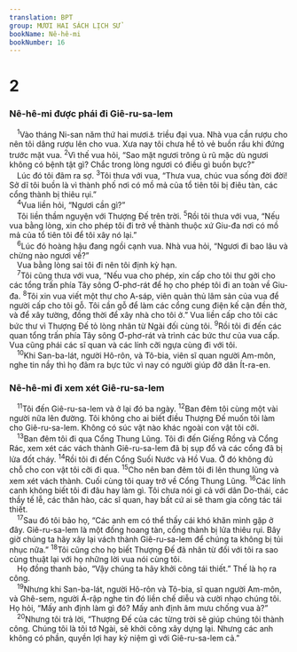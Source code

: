 ```yaml
---
translation: BPT
group: MƯƠI HAI SÁCH LỊCH SỬ
bookName: Nê-hê-mi 
bookNumber: 16
---
```


<div class="title"><h1>2</h1><h3>Nê-hê-mi được phái đi Giê-ru-sa-lem</h3></div>
<span class="verse ne_2_1"> <sup>1</sup>Vào tháng Ni-san năm thứ hai mươi<a data-toggle="tooltip" data-placement="bottom" title="Nghĩa là năm 443 trước Công nguyên.">⚓</a> triều đại vua. Nhà vua cần rượu cho nên tôi dâng rượu lên cho vua. Xưa nay tôi chưa hề tỏ vẻ buồn rầu khi đứng trước mặt vua.</span>
<span class="verse ne_2_2"><sup>2</sup>Vì thế vua hỏi, “Sao mặt ngươi trông ủ rũ mặc dù ngươi không có bệnh tật gì? Chắc trong lòng ngươi có điều gì buồn bực?”<br/> Lúc đó tôi đâm ra sợ.</span>
<span class="verse ne_2_3"><sup>3</sup>Tôi thưa với vua, “Thưa vua, chúc vua sống đời đời! Sở dĩ tôi buồn là vì thành phố nơi có mồ mả của tổ tiên tôi bị điêu tàn, các cổng thành bị thiêu rụi.”<br/></span>
<span class="verse ne_2_4"> <sup>4</sup>Vua liền hỏi, “Ngươi cần gì?”<br/> Tôi liền thầm nguyện với Thượng Đế trên trời.</span>
<span class="verse ne_2_5"><sup>5</sup>Rồi tôi thưa với vua, “Nếu vua bằng lòng, xin cho phép tôi đi trở về thành thuộc xứ Giu-đa nơi có mồ mả của tổ tiên tôi để tôi xây nó lại.”<br/></span>
<span class="verse ne_2_6"> <sup>6</sup>Lúc đó hoàng hậu đang ngồi cạnh vua. Nhà vua hỏi, “Ngươi đi bao lâu và chừng nào ngươi về?”<br/> Vua bằng lòng sai tôi đi nên tôi định kỳ hạn.<br/></span>
<span class="verse ne_2_7"> <sup>7</sup>Tôi cũng thưa với vua, “Nếu vua cho phép, xin cấp cho tôi thư gởi cho các tổng trấn phía Tây sông Ơ-phơ-rát để họ cho phép tôi đi an toàn về Giu-đa.</span>
<span class="verse ne_2_8"><sup>8</sup>Tôi xin vua viết một thư cho A-sáp, viên quản thủ lâm sản của vua để người cấp cho tôi gỗ. Tôi cần gỗ để làm các cổng cung điện kế cận đền thờ, và để xây tường, đồng thời để xây nhà cho tôi ở.” Vua liền cấp cho tôi các bức thư vì Thượng Đế tỏ lòng nhân từ Ngài đối cùng tôi.</span>
<span class="verse ne_2_9"><sup>9</sup>Rồi tôi đi đến các quan tổng trấn phía Tây sông Ơ-phơ-rát và trình các bức thư của vua cấp. Vua cũng phái các sĩ quan và các lính cỡi ngựa cùng đi với tôi.<br/></span>
<span class="verse ne_2_10"> <sup>10</sup>Khi San-ba-lát, người Hô-rôn, và Tô-bia, viên sĩ quan người Am-môn, nghe tin nầy thì họ đâm ra bực tức vì nay có người giúp đỡ dân Ít-ra-en.<br/></span>
<div class="title"><h3>Nê-hê-mi đi xem xét Giê-ru-sa-lem</h3></div>
<span class="verse ne_2_11"> <sup>11</sup>Tôi đến Giê-ru-sa-lem và ở lại đó ba ngày.</span>
<span class="verse ne_2_12"><sup>12</sup>Ban đêm tôi cùng một vài người nữa lên đường. Tôi không cho ai biết điều Thượng Đế muốn tôi làm cho Giê-ru-sa-lem. Không có súc vật nào khác ngoài con vật tôi cỡi.<br/></span>
<span class="verse ne_2_13"> <sup>13</sup>Ban đêm tôi đi qua Cổng Thung Lũng. Tôi đi đến Giếng Rồng và Cổng Rác, xem xét các vách thành Giê-ru-sa-lem đã bị sụp đổ và các cổng đã bị lửa đốt cháy.</span>
<span class="verse ne_2_14"><sup>14</sup>Rồi tôi đi đến Cổng Suối Nước và Hồ Vua. Ở đó không đủ chỗ cho con vật tôi cỡi đi qua.</span>
<span class="verse ne_2_15"><sup>15</sup>Cho nên ban đêm tôi đi lên thung lũng và xem xét vách thành. Cuối cùng tôi quay trở về Cổng Thung Lũng.</span>
<span class="verse ne_2_16"><sup>16</sup>Các lính canh không biết tôi đi đâu hay làm gì. Tôi chưa nói gì cả với dân Do-thái, các thầy tế lễ, các thân hào, các sĩ quan, hay bất cứ ai sẽ tham gia công tác tái thiết.<br/></span>
<span class="verse ne_2_17"> <sup>17</sup>Sau đó tôi bảo họ, “Các anh em có thể thấy cái khó khăn mình gặp ở đây. Giê-ru-sa-lem là một đống hoang tàn, cổng thành bị lửa thiêu rụi. Bây giờ chúng ta hãy xây lại vách thành Giê-ru-sa-lem để chúng ta không bị tủi nhục nữa.”</span>
<span class="verse ne_2_18"><sup>18</sup>Tôi cũng cho họ biết Thượng Đế đã nhân từ đối với tôi ra sao cùng thuật lại với họ những lời vua nói cùng tôi.<br/> Họ đồng thanh bảo, “Vậy chúng ta hãy khởi công tái thiết.” Thế là họ ra công.<br/></span>
<span class="verse ne_2_19"> <sup>19</sup>Nhưng khi San-ba-lát, người Hô-rôn và Tô-bia, sĩ quan người Am-môn, và Ghê-sem, người Á-rập nghe tin đó liền chế diễu và cười nhạo chúng tôi. Họ hỏi, “Mấy anh định làm gì đó? Mấy anh định âm mưu chống vua à?”<br/></span>
<span class="verse ne_2_20"> <sup>20</sup>Nhưng tôi trả lời, “Thượng Đế của các từng trời sẽ giúp chúng tôi thành công. Chúng tôi là tôi tớ Ngài, sẽ khởi công xây dựng lại. Nhưng các anh không có phần, quyền lợi hay kỷ niệm gì với Giê-ru-sa-lem cả.”<br/></span>
